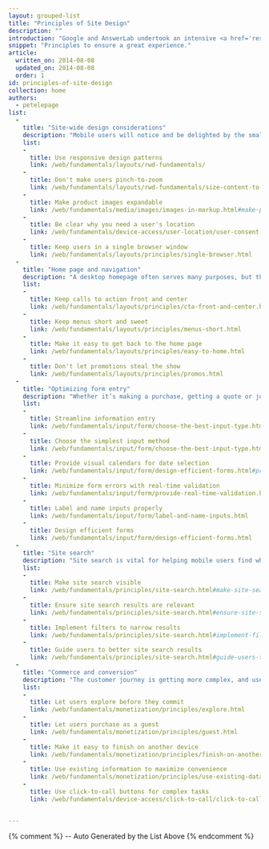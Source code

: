 ```yaml
---
layout: grouped-list
title: "Principles of Site Design"
description: ""
introduction: "Google and AnswerLab undertook an intensive <a href='research-study.html'>research study</a> examining how a range of users interacted with a diverse set of mobile sites.  The goal, to answer the question: what makes a good mobile site?"
snippet: "Principles to ensure a great experience."
article:
  written_on: 2014-08-08
  updated_on: 2014-08-08
  order: 1
id: principles-of-site-design
collection: home
authors:
  - petelepage
list:
  -
    title: "Site-wide design considerations"
    description: "Mobile users will notice and be delighted by the small things you do for them to enhance their experience."
    list:
    -
      title: Use responsive design patterns
      link: /web/fundamentals/layouts/rwd-fundamentals/
    -
      title: Don't make users pinch-to-zoom
      link: /web/fundamentals/layouts/rwd-fundamentals/size-content-to-the-viewport.html
    -
      title: Make product images expandable
      link: /web/fundamentals/media/images/images-in-markup.html#make-product-images-expandable
    -
      title: Be clear why you need a user's location
      link: /web/fundamentals/device-access/user-location/user-consent.html#always-request-access-to-location-on-a-user-gesture
    -
      title: Keep users in a single browser window
      link: /web/fundamentals/layouts/principles/single-browser.html
  -
    title: "Home page and navigation"
    description: "A desktop homepage often serves many purposes, but the mobile homepage should focus on connecting users to the content they’re looking for."
    list:
    -
      title: Keep calls to action front and center
      link: /web/fundamentals/layouts/principles/cta-front-and-center.html
    -
      title: Keep menus short and sweet
      link: /web/fundamentals/layouts/principles/menus-short.html
    -
      title: Make it easy to get back to the home page
      link: /web/fundamentals/layouts/principles/easy-to-home.html
    -
      title: Don't let promotions steal the show
      link: /web/fundamentals/layouts/principles/promos.html
  -
    title: "Optimizing form entry"
    description: "Whether it’s making a purchase, getting a quote or joining an email list, your user’s conversion experience should be as seamless as possible."
    list:
    -
      title: Streamline information entry
      link: /web/fundamentals/input/form/choose-the-best-input-type.html
    -
      title: Choose the simplest input method
      link: /web/fundamentals/input/form/choose-the-best-input-type.html#offer-suggestions-during-input-with-datalist
    -
      title: Provide visual calendars for date selection
      link: /web/fundamentals/input/form/design-efficient-forms.html#provide-visual-calendars-when-selecting-dates
    -
      title: Minimize form errors with real-time validation
      link: /web/fundamentals/input/form/provide-real-time-validation.html
    -
      title: Label and name inputs properly
      link: /web/fundamentals/input/form/label-and-name-inputs.html
    -
      title: Design efficient forms
      link: /web/fundamentals/input/form/design-efficient-forms.html
  -
    title: "Site search"
    description: "Site search is vital for helping mobile users find what they’re looking for in a hurry."
    list:
    -
      title: Make site search visible
      link: /web/fundamentals/principles/site-search.html#make-site-search-visible
    -
      title: Ensure site search results are relevant
      link: /web/fundamentals/principles/site-search.html#ensure-site-search-results-are-relevant
    -
      title: Implement filters to narrow results
      link: /web/fundamentals/principles/site-search.html#implement-filters-to-narrow-results
    -
      title: Guide users to better site search results
      link: /web/fundamentals/principles/site-search.html#guide-users-to-better-site-search-results
  -
    title: "Commerce and conversion"
    description: "The customer journey is getting more complex, and users expect to convert on their own terms. "
    list:
    -
      title: Let users explore before they commit
      link: /web/fundamentals/monetization/principles/explore.html
    -
      title: Let users purchase as a guest
      link: /web/fundamentals/monetization/principles/guest.html
    -
      title: Make it easy to finish on another device
      link: /web/fundamentals/monetization/principles/finish-on-another-device.html
    -
      title: Use existing information to maximize convenience
      link: /web/fundamentals/monetization/principles/use-existing-data.html
    -
      title: Use click-to-call buttons for complex tasks
      link: /web/fundamentals/device-access/click-to-call/click-to-call.html


---
```


{% comment %}
  -- Auto Generated by the List Above
{% endcomment %}


